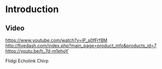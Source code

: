 # Introduction

## Video

https://www.youtube.com/watch?v=iP_s0fFrf8M
http://fivedash.com/index.php?main_page=product_info&products_id=7
https://youtu.be/h_7d-m1ehoY

Flidgi
Echolink
Chirp
